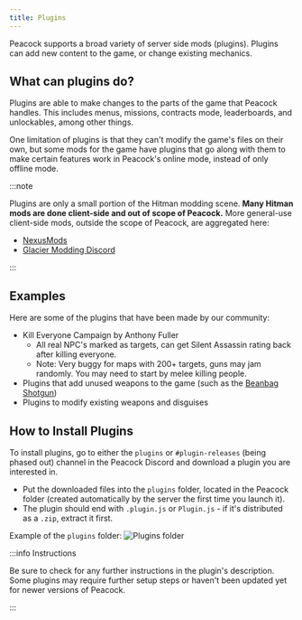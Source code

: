 ```yaml
---
title: Plugins
---
```


Peacock supports a broad variety of server side mods (plugins). Plugins can add new content to the game, or change
existing mechanics.

## What can plugins do?

Plugins are able to make changes to the parts of the game that Peacock handles.
This includes menus, missions, contracts mode, leaderboards, and unlockables, among other things.

One limitation of plugins is that they can't modify the game's files on their own, but some mods for the game have
plugins that go along with them to make certain features work in Peacock's online mode, instead of only offline mode.

:::note

Plugins are only a small portion of the Hitman modding scene. **Many Hitman mods are done client-side and out of
scope of Peacock.** More general-use client-side mods, outside the scope of Peacock, are aggregated here:

- [NexusMods](https://www.nexusmods.com/hitman3)
- [Glacier Modding Discord](https://discord.com/invite/6UDtuYhZP6)

:::

## Examples

Here are some of the plugins that have been made by our community:

- Kill Everyone Campaign by Anthony Fuller
    - All real NPC's marked as targets, can get Silent Assassin rating back after killing everyone.
    - Note: Very buggy for maps with 200+ targets, guns may jam randomly. You may need to start by melee killing people.
- Plugins that add unused weapons to the game (such as the [Beanbag Shotgun](/img/wiki/beanbag_shotgun.png))
- Plugins to modify existing weapons and disguises

## How to Install Plugins

To install plugins, go to either the `plugins` or `#plugin-releases` (being phased out) channel in the Peacock Discord
and download a plugin you are interested in.

- Put the downloaded files into the `plugins` folder, located in the Peacock folder (created automatically by the server
  the first time you launch it).
- The plugin should end with `.plugin.js` or `Plugin.js` - if it's distributed as a `.zip`, extract it first.

Example of the `plugins` folder: ![Plugins folder](/img/wiki/plugins_folder.png)

:::info Instructions

Be sure to check for any further instructions in the plugin's description. Some plugins may require further setup steps
or haven't been updated yet for newer versions of Peacock.

:::
